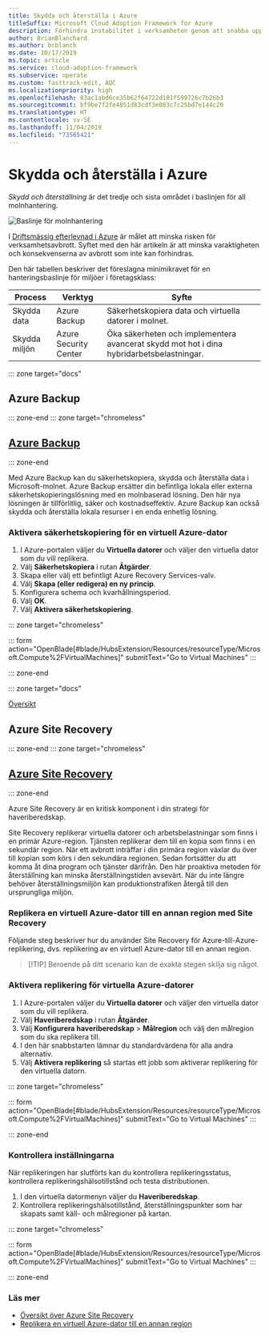 ```yaml
---
title: Skydda och återställa i Azure
titleSuffix: Microsoft Cloud Adoption Framework for Azure
description: Förhindra instabilitet i verksamheten genom att snabba upp återställningen
author: BrianBlanchard
ms.author: brblanch
ms.date: 10/17/2019
ms.topic: article
ms.service: cloud-adoption-framework
ms.subservice: operate
ms.custom: fasttrack-edit, AQC
ms.localizationpriority: high
ms.openlocfilehash: 83ac1abd6ce35b62f64722d101f599726c7b26b3
ms.sourcegitcommit: bf9be7f2fe4851d83cdf3e083c7c25bd7e144c20
ms.translationtype: HT
ms.contentlocale: sv-SE
ms.lasthandoff: 11/04/2019
ms.locfileid: "73565421"
---
```

# <a name="protect-and-recover-in-azure"></a>Skydda och återställa i Azure

_Skydd och återställning_ är det tredje och sista området i baslinjen för all molnhantering.

![Baslinje för molnhantering](../../_images/manage/management-baseline.png)

I [Driftsmässig efterlevnad i Azure](./operational-compliance.md) är målet att minska risken för verksamhetsavbrott. Syftet med den här artikeln är att minska varaktigheten och konsekvenserna av avbrott som inte kan förhindras.

Den här tabellen beskriver det föreslagna minimikravet för en hanteringsbaslinje för miljöer i företagsklass:

|Process  |Verktyg  |Syfte  |
|---------|---------|---------|
|Skydda data|Azure Backup|Säkerhetskopiera data och virtuella datorer i molnet.|
|Skydda miljön|Azure Security Center|Öka säkerheten och implementera avancerat skydd mot hot i dina hybridarbetsbelastningar.|

::: zone target="docs"

## <a name="azure-backup"></a>Azure Backup

::: zone-end
::: zone target="chromeless"

## <a name="azure-backuptabupdbackupatemanagement"></a>[Azure Backup](#tab/UpdbackupateManagement)

::: zone-end

Med Azure Backup kan du säkerhetskopiera, skydda och återställa data i Microsoft-molnet. Azure Backup ersätter din befintliga lokala eller externa säkerhetskopieringslösning med en molnbaserad lösning. Den här nya lösningen är tillförlitlig, säker och kostnadseffektiv. Azure Backup kan också skydda och återställa lokala resurser i en enda enhetlig lösning.

### <a name="enable-backup-for-an-azure-vm"></a>Aktivera säkerhetskopiering för en virtuell Azure-dator

1. I Azure-portalen väljer du **Virtuella datorer** och väljer den virtuella dator som du vill replikera.
1. Välj **Säkerhetskopiera** i rutan **Åtgärder**.
1. Skapa eller välj ett befintligt Azure Recovery Services-valv.
1. Välj **Skapa (eller redigera) en ny princip**.
1. Konfigurera schema och kvarhållningsperiod.
1. Välj **OK**.
1. Välj **Aktivera säkerhetskopiering**.

::: zone target="chromeless"

::: form action="OpenBlade[#blade/HubsExtension/Resources/resourceType/Microsoft.Compute%2FVirtualMachines]" submitText="Go to Virtual Machines" :::

::: zone-end

::: zone target="docs"

[Översikt](https://docs.microsoft.com/azure/backup/backup-introduction-to-azure-backup)

## <a name="azure-site-recovery"></a>Azure Site Recovery

::: zone-end
::: zone target="chromeless"

## <a name="azure-site-recoverytabsiterecovery"></a>[Azure Site Recovery](#tab/siterecovery)

::: zone-end

Azure Site Recovery är en kritisk komponent i din strategi för haveriberedskap.

Site Recovery replikerar virtuella datorer och arbetsbelastningar som finns i en primär Azure-region. Tjänsten replikerar dem till en kopia som finns i en sekundär region. När ett avbrott inträffar i din primära region växlar du över till kopian som körs i den sekundära regionen. Sedan fortsätter du att komma åt dina program och tjänster därifrån. Den här proaktiva metoden för återställning kan minska återställningstiden avsevärt. När du inte längre behöver återställningsmiljön kan produktionstrafiken återgå till den ursprungliga miljön.

### <a name="replicate-an-azure-vm-to-another-region-with-site-recovery"></a>Replikera en virtuell Azure-dator till en annan region med Site Recovery

Följande steg beskriver hur du använder Site Recovery för Azure-till-Azure-replikering, dvs. replikering av en virtuell Azure-dator till en annan region.
>
> [!TIP]
> Beroende på ditt scenario kan de exakta stegen skilja sig något.
>

### <a name="enable-replication-for-the-azure-vm"></a>Aktivera replikering för virtuella Azure-datorer

1. I Azure-portalen väljer du **Virtuella datorer** och väljer den virtuella dator som du vill replikera.
1. Välj **Haveriberedskap** i rutan **Åtgärder**.
1. Välj **Konfigurera haveriberedskap** > **Målregion** och välj den målregion som du ska replikera till.
1. I den här snabbstarten lämnar du standardvärdena för alla andra alternativ.
1. Välj **Aktivera replikering** så startas ett jobb som aktiverar replikering för den virtuella datorn.

::: zone target="chromeless"

::: form action="OpenBlade[#blade/HubsExtension/Resources/resourceType/Microsoft.Compute%2FVirtualMachines]" submitText="Go to Virtual Machines" :::

::: zone-end

### <a name="verify-settings"></a>Kontrollera inställningarna

När replikeringen har slutförts kan du kontrollera replikeringsstatus, kontrollera replikeringshälsotillstånd och testa distributionen.

1. I den virtuella datormenyn väljer du **Haveriberedskap**.
1. Kontrollera replikeringshälsotillstånd, återställningspunkter som har skapats samt käll- och målregioner på kartan.

::: zone target="chromeless"

::: form action="OpenBlade[#blade/HubsExtension/Resources/resourceType/Microsoft.Compute%2FVirtualMachines]" submitText="Go to Virtual Machines" :::

::: zone-end

### <a name="learn-more"></a>Läs mer

- [Översikt över Azure Site Recovery](https://docs.microsoft.com/azure/site-recovery/site-recovery-overview)
- [Replikera en virtuell Azure-dator till en annan region](https://docs.microsoft.com/azure/site-recovery/azure-to-azure-quickstart)
